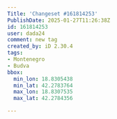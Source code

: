 ```yaml
---
Title: 'Changeset #161814253'
PublishDate: 2025-01-27T11:26:38Z
id: 161814253
user: dada24
comment: new tag
created_by: iD 2.30.4
tags:
- Montenegro
- Budva
bbox:
  min_lon: 18.8305438
  min_lat: 42.2783764
  max_lon: 18.8307535
  max_lat: 42.2784356

---
```

